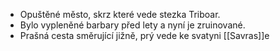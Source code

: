 - Opuštěné město, skrz které vede stezka Triboar.
- Bylo vypleněné barbary před lety a nyní je zruinované.
- Prašná cesta směrující jižně, prý vede ke svatyni [[Savras]]e